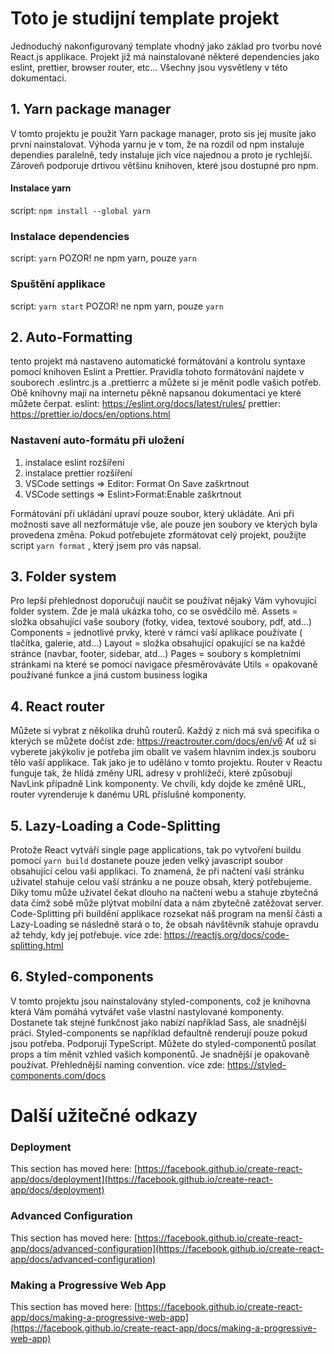 # Toto je studijní template projekt
Jednoduchý nakonfigurovaný template vhodný jako základ pro tvorbu nové React.js applikace.
Projekt již má nainstalované některé dependencies jako eslint, prettier, browser router, etc... Všechny jsou vysvětleny v této dokumentaci.

## 1. Yarn package manager
V tomto projektu je použit Yarn package manager, proto sis jej musíte jako první nainstalovat. Výhoda yarnu je v tom, že na rozdíl od npm instaluje dependies paralelně, tedy instaluje jich více najednou a proto je rychlejší. Zároveň podporuje drtivou většinu knihoven, které jsou dostupné pro npm.
#### Instalace yarn
script: `npm install --global yarn`
### Instalace dependencies
script: `yarn`
POZOR! ne npm yarn, pouze `yarn`
### Spuštění applikace
script: `yarn start`
POZOR! ne npm yarn, pouze `yarn`

## 2. Auto-Formatting
tento projekt má nastaveno automatické formátování a kontrolu syntaxe pomocí knihoven Eslint a Prettier. Pravidla tohoto formátování najdete v souborech .eslintrc.js a .prettierrc a můžete si je měnit podle vašich potřeb. Obě knihovny mají na internetu pěkně napsanou dokumentaci ye které můžete čerpat.
eslint: https://eslint.org/docs/latest/rules/
prettier: https://prettier.io/docs/en/options.html
### Nastavení auto-formátu při uložení
1. instalace eslint rozšíření
2. instalace prettier rozšíření
3. VSCode settings => Editor: Format On Save zaškrtnout
4. VSCode settings => Eslint>Format:Enable zaškrtnout

Formátování při ukládání upraví pouze soubor, který ukládáte. Ani při možnosti save all nezformátuje vše, ale pouze jen soubory ve kterých byla provedena změna. Pokud potřebujete zformátovat celý projekt, použijte script `yarn format` , který jsem pro vás napsal.

## 3. Folder system
Pro lepší přehlednost doporučují naučit se používat nějaký Vám vyhovující folder system. Zde je malá ukázka toho, co se osvědčilo mě.
Assets = složka obsahující vaše soubory (fotky, videa, textové soubory, pdf, atd...)
Components = jednotlivé prvky, které v rámci vaší aplikace používate ( tlačítka, galerie, atd...)
Layout = složka obsahující opakující se na každé stránce (navbar, footer, sidebar, atd...)
Pages = soubory s kompletními stránkami na které se pomocí navigace přesměrováváte
Utils = opakovaně používané funkce a jiná custom business logika

## 4. React router
Můžete si vybrat z několika druhů routerů. Každý z nich má svá specifika o kterých se můžete dočíst zde: https://reactrouter.com/docs/en/v6
Ať už si vyberete jakýkoliv je potřeba jím obalit ve vašem hlavním index.js souboru tělo vaší applikace. Tak jako je to uděláno v tomto projektu. Router v Reactu funguje tak, že hlídá změny URL adresy v prohlížeči, které způsobují NavLink případně Link komponenty. Ve chvíli, kdy dojde ke změně URL, router vyrenderuje k danému URL příslušné komponenty.

## 5. Lazy-Loading a Code-Splitting
Protože React vytváří single page applications, tak po vytvoření buildu pomocí `yarn build` dostanete pouze jeden velký javascript soubor obsahující celou vaši applikaci. To znamená, že při načtení vaší stránku uživatel stahuje celou vaši stránku a ne pouze obsah, který potřebujeme. Díky tomu může uživatel čekat dlouho na načtení webu a stahuje zbytečná data čímž sobě může plýtvat mobilní data a nám zbytečně zatěžovat server. 
Code-Splitting při buildění applikace rozsekat náš program na menší části a Lazy-Loading se následně stará o to, že obsah návštěvník stahuje opravdu až tehdy, kdy jej potřebuje.
více zde: https://reactjs.org/docs/code-splitting.html

## 6. Styled-components
V tomto projektu jsou nainstalovány styled-components, což je knihovna která Vám pomáhá vytvářet vaše vlastní nastylované komponenty. Dostanete tak stejné funkčnost jako nabízí například Sass, ale snadnější práci. Styled-components se například defaultně renderují pouze pokud jsou potřeba. Podporují TypeScript. Můžete do styled-componentů posílat props a tím měnit vzhled vašich komponentů. Je snadnější je opakovaně používat. Přehlednější naming convention. 
více zde: https://styled-components.com/docs

# Další užitečné odkazy

### Deployment
This section has moved here: [https://facebook.github.io/create-react-app/docs/deployment](https://facebook.github.io/create-react-app/docs/deployment)

### Advanced Configuration
This section has moved here: [https://facebook.github.io/create-react-app/docs/advanced-configuration](https://facebook.github.io/create-react-app/docs/advanced-configuration)

### Making a Progressive Web App
This section has moved here: [https://facebook.github.io/create-react-app/docs/making-a-progressive-web-app](https://facebook.github.io/create-react-app/docs/making-a-progressive-web-app)


